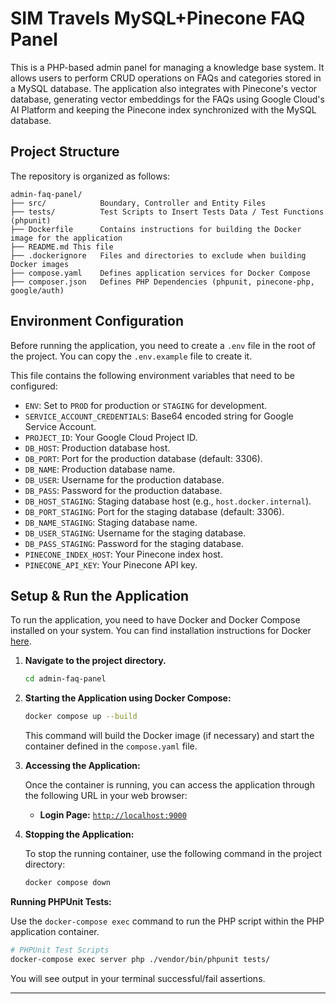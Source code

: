 # SIM Travels MySQL+Pinecone FAQ Panel

This is a PHP-based admin panel for managing a knowledge base system. It allows users to perform CRUD operations on FAQs and categories stored in a MySQL database. The application also integrates with Pinecone's vector database, generating vector embeddings for the FAQs using Google Cloud's AI Platform and keeping the Pinecone index synchronized with the MySQL database.

## Project Structure
The repository is organized as follows:
```
admin-faq-panel/
├── src/            Boundary, Controller and Entity Files
├── tests/          Test Scripts to Insert Tests Data / Test Functions (phpunit)
├── Dockerfile      Contains instructions for building the Docker image for the application
├── README.md This file
├── .dockerignore   Files and directories to exclude when building Docker images
├── compose.yaml    Defines application services for Docker Compose
├── composer.json   Defines PHP Dependencies (phpunit, pinecone-php, google/auth)
```

## Environment Configuration

Before running the application, you need to create a `.env` file in the root of the project. You can copy the `.env.example` file to create it.

This file contains the following environment variables that need to be configured:

*   `ENV`: Set to `PROD` for production or `STAGING` for development.
*   `SERVICE_ACCOUNT_CREDENTIALS`: Base64 encoded string for Google Service Account.
*   `PROJECT_ID`: Your Google Cloud Project ID.
*   `DB_HOST`: Production database host.
*   `DB_PORT`: Port for the production database (default: 3306).
*   `DB_NAME`: Production database name.
*   `DB_USER`: Username for the production database.
*   `DB_PASS`: Password for the production database.
*   `DB_HOST_STAGING`: Staging database host (e.g., `host.docker.internal`).
*   `DB_PORT_STAGING`: Port for the staging database (default: 3306).
*   `DB_NAME_STAGING`: Staging database name.
*   `DB_USER_STAGING`: Username for the staging database.
*   `DB_PASS_STAGING`: Password for the staging database.
*   `PINECONE_INDEX_HOST`: Your Pinecone index host.
*   `PINECONE_API_KEY`: Your Pinecone API key.

## Setup & Run the Application

To run the application, you need to have Docker and Docker Compose installed on your system. You can find installation instructions for Docker [here](https://docs.docker.com/get-started/get-docker/).

1.  **Navigate to the project directory.**
    ```bash
    cd admin-faq-panel
    ```

2.  **Starting the Application using Docker Compose:**
    ```bash
    docker compose up --build
    ```
    This command will build the Docker image (if necessary) and start the container defined in the `compose.yaml` file.

3.  **Accessing the Application:**

    Once the container is running, you can access the application through the following URL in your web browser:
    * **Login Page:** [`http://localhost:9000`](http://localhost:9000)

4.  **Stopping the Application:**

    To stop the running container, use the following command in the project directory:
    ```bash
    docker compose down
    ```

**Running PHPUnit Tests:**

Use the `docker-compose exec` command to run the PHP script within the PHP application container.

```bash
# PHPUnit Test Scripts
docker-compose exec server php ./vendor/bin/phpunit tests/
```

You will see output in your terminal successful/fail assertions.

---